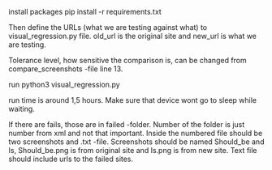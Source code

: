 install packages
pip install -r requirements.txt

Then define the URLs (what we are testing against what) to visual_regression.py file. old_url is the original site and new_url is what we are testing.

 Tolerance level, how sensitive the comparison is, can be changed from compare_screenshots -file line 13.

run
python3 visual_regression.py

run time is around 1,5 hours. Make sure that device wont go to sleep while waiting.

If there are fails, those are in failed -folder. Number of the folder is just number from xml and not that important. Inside the numbered file should be two screenshots and .txt -file. Screenshots should be named Should_be and Is, Should_be.png is from original site and Is.png is from new site. Text file should include urls to the failed sites.
